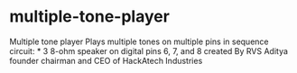 # multiple-tone-player
Multiple tone player    Plays multiple tones on multiple pins in   sequence    circuit:   * 3 8-ohm speaker on digital pins 6, 7, and 8    created By RVS Aditya founder chairman and CEO of    HackAtech Industries
